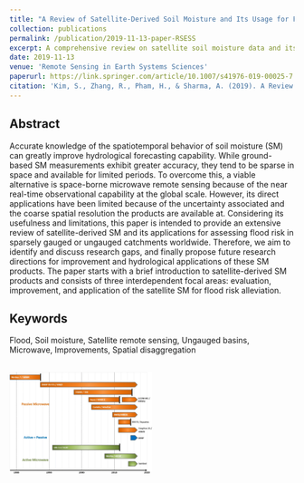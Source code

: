 ```yaml
---
title: "A Review of Satellite-Derived Soil Moisture and Its Usage for Flood Estimation"
collection: publications
permalink: /publication/2019-11-13-paper-RSESS
excerpt: A comprehensive review on satellite soil moisture data and its applications for flood estimation.
date: 2019-11-13
venue: 'Remote Sensing in Earth Systems Sciences'
paperurl: https://link.springer.com/article/10.1007/s41976-019-00025-7
citation: 'Kim, S., Zhang, R., Pham, H., & Sharma, A. (2019). A Review of Satellite-Derived Soil Moisture and Its Usage for Flood Estimation. <i>Remote Sensing in Earth Systems Sciences</i>, 2(4), 225-246.'
---
```

## Abstract
Accurate knowledge of the spatiotemporal behavior of soil moisture (SM) can greatly improve hydrological forecasting capability. While ground-based SM measurements exhibit greater accuracy, they tend to be sparse in space and available for limited periods. To overcome this, a viable alternative is space-borne microwave remote sensing because of the near real-time observational capability at the global scale. However, its direct applications have been limited because of the uncertainty associated and the coarse spatial resolution the products are available at. Considering its usefulness and limitations, this paper is intended to provide an extensive review of satellite-derived SM and its applications for assessing flood risk in sparsely gauged or ungauged catchments worldwide. Therefore, we aim to identify and discuss research gaps, and finally propose future research directions for improvement and hydrological applications of these SM products. The paper starts with a brief introduction to satellite-derived SM products and consists of three interdependent focal areas: evaluation, improvement, and application of the satellite SM for flood risk alleviation.
## Keywords
Flood, Soil moisture, Satellite remote sensing, Ungauged basins, Microwave, Improvements, Spatial disaggregation

<br/><img src='/images/2020_RSESS_SM.jpg' width="50%" height="50%">